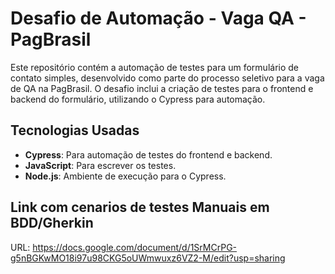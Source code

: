 # Desafio de Automação - Vaga QA - PagBrasil

Este repositório contém a automação de testes para um formulário de contato simples, desenvolvido como parte do processo seletivo para a vaga de QA na PagBrasil. O desafio inclui a criação de testes para o frontend e backend do formulário, utilizando o Cypress para automação.


## Tecnologias Usadas

- **Cypress**: Para automação de testes do frontend e backend.
- **JavaScript**: Para escrever os testes.
- **Node.js**: Ambiente de execução para o Cypress.



## Link com cenarios de testes Manuais em BDD/Gherkin

URL: https://docs.google.com/document/d/1SrMCrPG-g5nBGKwMO18i97u98CKG5oUWmwuxz6VZ2-M/edit?usp=sharing
